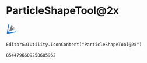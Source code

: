 # ParticleShapeTool@2x
![](/img/ParticleShapeTool@2x.png)

``` CSharp
EditorGUIUtility.IconContent("ParticleShapeTool@2x")
```
```
8544796609258685962
```
